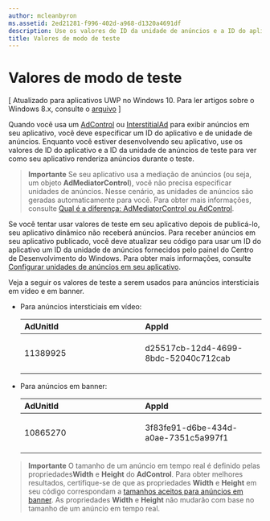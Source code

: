 ```yaml
---
author: mcleanbyron
ms.assetid: 2ed21281-f996-402d-a968-d1320a4691df
description: Use os valores de ID da unidade de anúncios e a ID do aplicativo de teste deste artigo para ver como seu aplicativo renderiza anúncios durante o teste.
title: Valores de modo de teste
---
```


# Valores de modo de teste


\[ Atualizado para aplicativos UWP no Windows 10. Para ler artigos sobre o Windows 8.x, consulte o [arquivo](http://go.microsoft.com/fwlink/p/?linkid=619132) \]

Quando você usa um [AdControl](https://msdn.microsoft.com/library/windows/apps/microsoft.advertising.winrt.ui.adcontrol.aspx) ou [InterstitialAd](https://msdn.microsoft.com/library/windows/apps/microsoft.advertising.winrt.ui.interstitialad.aspx) para exibir anúncios em seu aplicativo, você deve especificar um ID do aplicativo e de unidade de anúncios. Enquanto você estiver desenvolvendo seu aplicativo, use os valores de ID do aplicativo e a ID da unidade de anúncios de teste para ver como seu aplicativo renderiza anúncios durante o teste.

> **Importante** Se seu aplicativo usa a mediação de anúncios (ou seja, um objeto **AdMediatorControl**), você não precisa especificar unidades de anúncios. Nesse cenário, as unidades de anúncios são geradas automaticamente para você. Para obter mais informações, consulte [Qual é a diferença: AdMediatorControl ou AdControl](what-is-the-difference-admediatorcontrol-or-adcontrol.md).

Se você tentar usar valores de teste em seu aplicativo depois de publicá-lo, seu aplicativo dinâmico não receberá anúncios. Para receber anúncios em seu aplicativo publicado, você deve atualizar seu código para usar um ID do aplicativo um ID da unidade de anúncios fornecidos pelo painel do Centro de Desenvolvimento do Windows. Para obter mais informações, consulte [Configurar unidades de anúncios em seu aplicativo](set-up-ad-units-in-your-app.md).
 

Veja a seguir os valores de teste a serem usados para anúncios intersticiais em vídeo e em banner.

* Para anúncios intersticiais em vídeo:

    <table>
    <colgroup>
    <col width="50%" />
    <col width="50%" />
    </colgroup>
    <thead>
    <tr class="header">
    <th align="left">AdUnitId</th>
    <th align="left">AppId</th>
    </tr>
    </thead>
    <tbody>
    <tr class="odd">
    <td align="left"><p>11389925</p></td>
    <td align="left"><p>d25517cb-12d4-4699-8bdc-52040c712cab</p></td>
    </tr>
    </tbody>
    </table>

     
* Para anúncios em banner:

    <table>
    <colgroup>
    <col width="50%" />
    <col width="50%" />
    </colgroup>
    <thead>
    <tr class="header">
    <th align="left">AdUnitId</th>
    <th align="left">AppId</th>
    </tr>
    </thead>
    <tbody>
    <tr class="odd">
    <td align="left"><p>10865270</p></td>
    <td align="left"><p>3f83fe91-d6be-434d-a0ae-7351c5a997f1</p></td>
    </tr>
    </tbody>
    </table>


> **Importante**   O tamanho de um anúncio em tempo real é definido pelas propriedades**Width** e **Height** do **AdControl**. Para obter melhores resultados, certifique-se de que as propriedades **Width** e **Height** em seu código correspondam a [tamanhos aceitos para anúncios em banner](supported-ad-sizes-for-banner-ads.md). As propriedades **Width** e **Height** não mudarão com base no tamanho de um anúncio em tempo real.



 

 


<!--HONumber=May16_HO2-->


